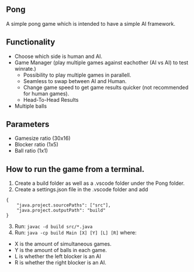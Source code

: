## Pong
A simple pong game which is intended to have a simple AI framework.
## Functionality
* Choose which side is human and AI.
* Game Manager (play multiple games against eachother (AI vs AI) to test winrate.)
    * Possibility to play multiple games in parallell.
    * Seamless to swap between AI and Human.
    * Change game speed to get game results quicker (not recommended for human games).
    * Head-To-Head Results
* Multiple balls

## Parameters
* Gamesize ratio (30x16)
* Blocker ratio (1x5)
* Ball ratio (1x1)

## How to run the game from a terminal.
1) Create a build folder as well as a .vscode folder under the Pong folder.
2) Create a settings.json file in the .vscode folder and add
```
{
    "java.project.sourcePaths": ["src"],
    "java.project.outputPath": "build"
}
```
3) Run: `javac -d build src/*.java`
4) Run: `java -cp build Main [X] [Y] [L] [R]`  where:
* X is the amount of simultaneous games.
* Y is the amount of balls in each game.
* L is whether the left blocker is an AI
* R is whether the right blocker is an AI.
